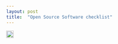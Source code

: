 ```yaml
---
layout: post
title:  "Open Source Software checklist"
---
```



<img src="https://raw.githubusercontent.com/hbtlabs/oss-checklist/master/doc/icons/Misc-Settings-icon.png" width="20" title="TODO: write checklist"/>
